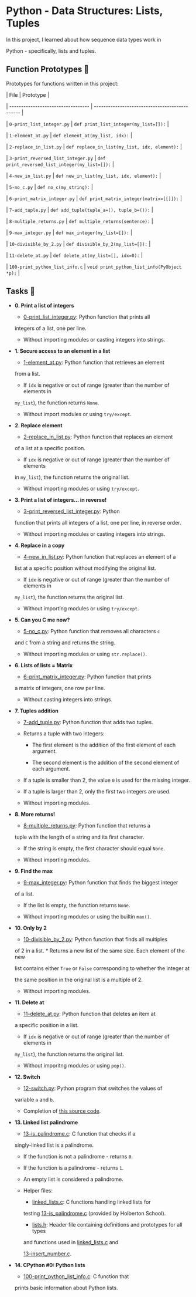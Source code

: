 # Python - Data Structures: Lists, Tuples



In this project, I learned about how sequence data types work in

Python - specifically, lists and tuples.



## Function Prototypes :floppy_disk:



Prototypes for functions written in this project:



| File                               | Prototype                                      |

| ---------------------------------- | ---------------------------------------------- |

| `0-print_list_integer.py`          | `def print_list_integer(my_list=[]):`          |

| `1-element_at.py`                  | `def element_at(my_list, idx):`                |

| `2-replace_in_list.py`             | `def replace_in_list(my_list, idx, element):`  |

| `3-print_reversed_list_integer.py` | `def print_reversed_list_integer(my_list=[]):` |

| `4-new_in_list.py`                 | `def new_in_list(my_list, idx, element):`      |

| `5-no_c.py`                        | `def no_c(my_string):`                         |

| `6-print_matrix_integer.py`        | `def print_matrix_integer(matrix=[[]]):`       |

| `7-add_tuple.py`                   | `def add_tuple(tuple_a=(), tuple_b=()):`       |

| `8-multiple_returns.py`            | `def multiple_returns(sentence):`              |

| `9-max_integer.py`                 | `def max_integer(my_list=[]):`                 |

| `10-divisible_by_2.py`             | `def divisible_by_2(my_list=[]):`              |

| `11-delete_at.py`                  | `def delete_at(my_list=[], idx=0):`            |

| `100-print_python_list_info.c`     | `void print_python_list_info(PyObject *p);`    |



## Tasks :page_with_curl:



* **0. Print a list of integers**

  * [0-print_list_integer.py](./0-print_list_integer.py): Python function that prints all
  
  integers of a list, one per line.
  
  * Without importing modules or casting integers into strings.
  


* **1. Secure access to an element in a list**

  * [1-element_at.py](./1-element_at.py): Python function that retrieves an element
  
  from a list.
  
  * If `idx` is negative or out of range (greater than the number of elements in
  
  `my_list`), the function returns `None`.
  
  * Without import modules or using `try/except`.
  


* **2. Replace element**

  * [2-replace_in_list.py](./2-replace_in_list.py): Python function that replaces an element
  
  of a list at a specific position.
  
  * If `idx` is negative or out of range (greater than the number of elements
  
  in `my_list`), the function returns the original list.
  
  * Without importing modules or using `try/except`.
  


* **3. Print a list of integers... in reverse!**

  * [3-print_reversed_list_integer.py](./3-print_reversed_list_integer.py): Python
  
  function that prints all integers of a list, one per line, in reverse order.
  
  * Without importing modules or casting integers into strings.
  


* **4. Replace in a copy**

  * [4-new_in_list.py](./4-new_in_list.py): Python function that replaces an element of a
  
  list at a specific position without modifying the original list.
  
  * If `idx` is negative or out of range (greater than the number of elements in
  
  `my_list`), the function returns the original list.
  
  * Without importing modules or using `try/except`.
  


* **5. Can you C me now?**

  * [5-no_c.py](./5-no_c.py): Python function that removes all characters `c`
  
  and `C` from a string and returns the string.
  
  * Without importing modules or using `str.replace()`.
  


* **6. Lists of lists = Matrix**

  * [6-print_matrix_integer.py](./6-print_matrix_integer.py): Python function that prints
  
  a matrix of integers, one row per line.
  
  * Without casting integers into strings.
  


* **7. Tuples addition**

  * [7-add_tuple.py](./7-add_tuple.py): Python function that adds two tuples.
  
  * Returns a tuple with two integers:
  
    * The first element is the addition of the first element of each argument.
    
    * The second element is the addition of the second element of each argument.
    
  * If a tuple is smaller than 2, the value `0` is used for the missing integer.
  
  * If a tuple is larger than 2, only the first two integers are used.
  
  * Without importing modules.
  


* **8. More returns!**

  * [8-multiple_returns.py](./8-multiple_returns.py): Python function that returns a
  
  tuple with the length of a string and its first character.
  
  * If the string is empty, the first character should equal `None`.
  
  * Without importing modules.
  


* **9. Find the max**

  * [9-max_integer.py](./9-max_integer.py): Python function that finds the biggest integer
  
  of a list.
  
  * If the list is empty, the function returns `None`.
  
  * Without importing modules or using the builtin `max()`.
  


* **10. Only by 2**

  * [10-divisible_by_2.py](./10-divisible_by_2.py): Python function that finds all multiples
  
  of 2 in a list.  * Returns a new list of the same size. Each element of the new
  
  list contains either `True` or `False` corresponding to whether the integer at
  
  the same position in the original list is a multiple of 2.
  
  * Without importing modules.
  


* **11. Delete at**

  * [11-delete_at.py](./11-delete_at.py): Python function that deletes an item at
  
  a specific position in a list.
  
  * If `idx` is negative or out of range (greater than the number of elements in
  
  `my_list`), the function returns the original list.
  
  * Without imporitng modules or using `pop()`.
  


* **12. Switch**

  * [12-switch.py](./12-switch.py): Python program that switches the values of
  
  variable `a` and `b`.
  
  * Completion of [this source code](https://github.com/holbertonschool/0x03.py/blob/master/12-switch_py).
  


* **13. Linked list palindrome**

  * [13-is_palindrome.c](./13-is_palindrome.c): C function that checks if a
  
  singly-linked list is a palindrome.
  
  * If the function is not a palindrome - returns `0`.
  
  * If the function is a palindrome - returns `1`.
  
  * An empty list is considered a palindrome.
  
  * Helper files:
  
    * [linked_lists.c](./linked_lists.c): C functions handling linked lists for
    
    testing [13-is_palindrome.c](./13-is_palindrome.c) (provided by Holberton School).
    
    * [lists.h](./lists.h): Header file containing definitions and prototypes for all types
    
    and functions used in [linked_lists.c](./linked_lists.c) and
    
    [13-insert_number.c](./13-insert_number.c).
    


* **14. CPython #0: Python lists**

  * [100-print_python_list_info.c](./100-print_python_list_info.c): C function that
  
  prints basic information about Python lists.